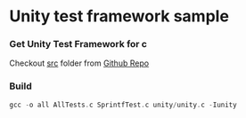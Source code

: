 # Unity test framework sample

### Get Unity Test Framework for c

Checkout [src](https://github.com/ThrowTheSwitch/Unity/tree/master/src) folder from [Github Repo](https://github.com/ThrowTheSwitch/Unity)

### Build

```c
gcc -o all AllTests.c SprintfTest.c unity/unity.c -Iunity
```